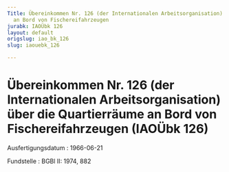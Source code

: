 ```yaml
---
Title: Übereinkommen Nr. 126 (der Internationalen Arbeitsorganisation) über die Quartierräume
  an Bord von Fischereifahrzeugen
jurabk: IAOÜbk 126
layout: default
origslug: iao_bk_126
slug: iaouebk_126

---
```


# Übereinkommen Nr. 126 (der Internationalen Arbeitsorganisation) über die Quartierräume an Bord von Fischereifahrzeugen (IAOÜbk 126)

Ausfertigungsdatum
:   1966-06-21

Fundstelle
:   BGBl II: 1974, 882

